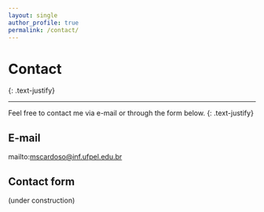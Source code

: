 ```yaml
---
layout: single
author_profile: true
permalink: /contact/
---
```


# Contact
{: .text-justify}

<hr>

Feel free to contact me via e-mail or through the form below.
{: .text-justify} 

## E-mail
mailto:mscardoso@inf.ufpel.edu.br

## Contact form
(under construction)